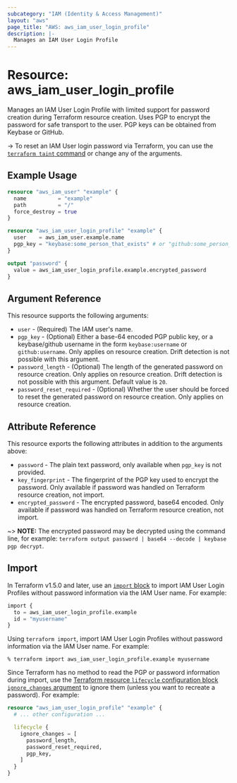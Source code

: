 ```yaml
---
subcategory: "IAM (Identity & Access Management)"
layout: "aws"
page_title: "AWS: aws_iam_user_login_profile"
description: |-
  Manages an IAM User Login Profile
---
```


# Resource: aws_iam_user_login_profile

Manages an IAM User Login Profile with limited support for password creation during Terraform resource creation. Uses PGP to encrypt the password for safe transport to the user. PGP keys can be obtained from Keybase or GitHub.

-> To reset an IAM User login password via Terraform, you can use the [`terraform taint` command](https://www.terraform.io/docs/commands/taint.html) or change any of the arguments.

## Example Usage

```terraform
resource "aws_iam_user" "example" {
  name          = "example"
  path          = "/"
  force_destroy = true
}

resource "aws_iam_user_login_profile" "example" {
  user    = aws_iam_user.example.name
  pgp_key = "keybase:some_person_that_exists" # or "github:some_person_that_exists"
}

output "password" {
  value = aws_iam_user_login_profile.example.encrypted_password
}
```

## Argument Reference

This resource supports the following arguments:

* `user` - (Required) The IAM user's name.
* `pgp_key` - (Optional) Either a base-64 encoded PGP public key, or a keybase/github username in the form `keybase:username` or `github:username`. Only applies on resource creation. Drift detection is not possible with this argument.
* `password_length` - (Optional) The length of the generated password on resource creation. Only applies on resource creation. Drift detection is not possible with this argument. Default value is `20`.
* `password_reset_required` - (Optional) Whether the user should be forced to reset the generated password on resource creation. Only applies on resource creation.

## Attribute Reference

This resource exports the following attributes in addition to the arguments above:

* `password` - The plain text password, only available when `pgp_key` is not provided.
* `key_fingerprint` - The fingerprint of the PGP key used to encrypt the password. Only available if password was handled on Terraform resource creation, not import.
* `encrypted_password` - The encrypted password, base64 encoded. Only available if password was handled on Terraform resource creation, not import.

~> **NOTE:** The encrypted password may be decrypted using the command line,
   for example: `terraform output password | base64 --decode | keybase pgp decrypt`.

## Import

In Terraform v1.5.0 and later, use an [`import` block](https://developer.hashicorp.com/terraform/language/import) to import IAM User Login Profiles without password information via the IAM User name. For example:

```terraform
import {
  to = aws_iam_user_login_profile.example
  id = "myusername"
}
```

Using `terraform import`, import IAM User Login Profiles without password information via the IAM User name. For example:

```console
% terraform import aws_iam_user_login_profile.example myusername
```

Since Terraform has no method to read the PGP or password information during import, use the [Terraform resource `lifecycle` configuration block `ignore_changes` argument](https://www.terraform.io/docs/configuration/meta-arguments/lifecycle.html#ignore_changes) to ignore them (unless you want to recreate a password). For example:

```terraform
resource "aws_iam_user_login_profile" "example" {
  # ... other configuration ...

  lifecycle {
    ignore_changes = [
      password_length,
      password_reset_required,
      pgp_key,
    ]
  }
}
```
